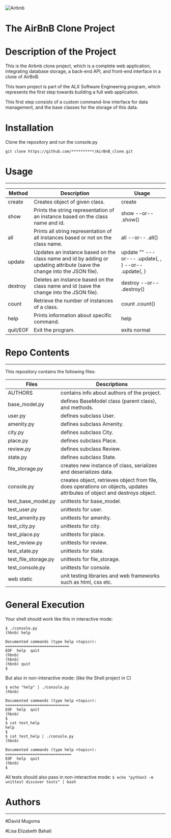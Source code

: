 ![Airbnb](https://user-images.githubusercontent.com/114498685/224133040-aa8f8e58-d9e8-40e8-ba17-357406d16e9f.png)

# The AirBnB Clone Project

# Description of the Project

This is the Airbnb clone project, which is a complete web application, integrating database storage, a back-end API, and front-end interface in a clone of AirBnB.

This team project is part of the ALX Software Engineering program, which represents the first step towards building a full web application.

This first step consists of a custom command-line interface for data management, and the base classes for the storage of this data.

# Installation 
Clone the repository and run the console.py

`git clone https://github.com/**********/AirBnB_clone.git                                                             `

# Usage
---------
|  Method |                   	Description                      |        Usage           |
| ------- | ---------------------------------------------------- | ---------------------- |
| create  | Creates object of given class. | create <class name> |
| show    | Prints the string representation of an instance based on the class name and id.| show <class name> <id> --or-- <class name>.show(<id>) |
| all     | Prints all string representation of all instances based or not on the class name.| all <class name> --or-- <class name>.all() |
| update  | Updates an instance based on the class name and id by adding or updating attribute (save the change into the JSON file).| update <class name> <id> <attribute name> "<attribute value>" ---or--- <class name>.update(<id>, <attribute name>, <attribute value>) --or-- <class name>.update(<id>, <dictionary representation>) |
| destroy | Deletes an instance based on the class name and id (save the change into the JSON file).| destroy <class name> <id> --or-- .destroy() |
| count   | Retrieve the number of instances of a class.| count <class name>.count() |
| help    | Prints information about specific command.| help <command> |
| quit/EOF | Exit the program.| exits normal |

# Repo Contents
------------------
This repository contains the following files:

|  Files                      |                       Descriptions            |
| ------------------- | ------------------------------------ |
| AUTHORS	       | contains info about authors of the project. |
| base_model.py	       | defines BaseModel class (parent class), and methods. |
| user.py	       | defines subclass User. |
| amenity.py	       | defines subclass Amenity. |
| city.py	       | defines subclass City. |
| place.py	       | defines subclass Place. |
| review.py	       | defines subclass Review. |
| state.py	       | defines subclass State. |
| file_storage.py      | creates new instance of class, serializes and deserializes data. |
| console.py	       | creates object, retrieves object from file, does operations on objects, updates attributes of object and destroys object. |
| test_base_model.py   | unittests for base_model. |
| test_user.py	       | unittests for user. |
| test_amenity.py      | unittests for amenity. |
| test_city.py	       | unittests for city. |
| test_place.py        | unittests for place. |
| test_review.py       | unittests for review. |
| test_state.py        | unittests for state. |
| test_file_storage.py | unittests for file_storage. |
| test_console.py      | unittests for console. |
| web static           | unit testing libraries and web frameworks such as html, css etc. | 

# General Execution
Your shell should work like this in interactive mode:

```
$ ./console.py
(hbnb) help

Documented commands (type help <topic>):
============================
EOF  help  quit
(hbnb) 
(hbnb) 
(hbnb) quit
$
```
But also in non-interactive mode: (like the Shell project in C)

```
$ echo "help" | ./console.py
(hbnb)

Documented commands (type help <topic>):
============================
EOF  help  quit
(hbnb) 
$
$ cat test_help
help
$
$ cat test_help | ./console.py
(hbnb)

Documented commands (type help <topic>):
=============================
EOF  help  quit
(hbnb)
$
```
All tests should also pass in non-interactive mode: `$ echo "python3 -m unittest discover tests" | bash`

# Authors
-----------

  #David Mugoma

 #Lisa Elizabeth Bahati
